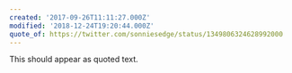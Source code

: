 ```yaml
---
created: '2017-09-26T11:11:27.000Z'
modified: '2018-12-24T19:20:44.000Z'
quote_of: https://twitter.com/sonniesedge/status/1349806324628992000
---
```


This should appear as quoted text.
